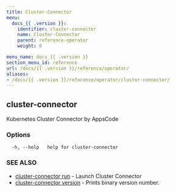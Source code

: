```yaml
---
title: Cluster-Connector
menu:
  docs_{{ .version }}:
    identifier: cluster-connector
    name: Cluster-Connector
    parent: reference-operator
    weight: 0

menu_name: docs_{{ .version }}
section_menu_id: reference
url: /docs/{{ .version }}/reference/operator/
aliases:
- /docs/{{ .version }}/reference/operator/cluster-connector/
---
```

## cluster-connector

Kubernetes Cluster Connector by AppsCode

### Options

```
  -h, --help   help for cluster-connector
```

### SEE ALSO

* [cluster-connector run](/docs/reference/operator/cluster-connector_run.md)	 - Launch Cluster Connector
* [cluster-connector version](/docs/reference/operator/cluster-connector_version.md)	 - Prints binary version number.

